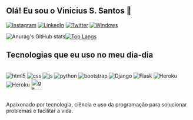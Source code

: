 ## Olá! Eu sou o Vinicius S. Santos 🤙

[![Instagram](https://img.shields.io/badge/Instagram-E4405F?style=for-the-badge&logo=instagram&logoColor=white)](https://www.instagram.com/vinicius_afks/)
[![LinkedIn](https://img.shields.io/badge/LinkedIn-0077B5?style=for-the-badge&logo=linkedin&logoColor=white)](https://www.linkedin.com/in/vinicius-de-souza-santos-9332341ba/)
[![Twitter](https://img.shields.io/badge/Twitter-1DA1F2?style=for-the-badge&logo=twitter&logoColor=white)](https://twitter.com/AlchymistBoy)
[![Windows](https://img.shields.io/badge/Windows-0078D6?style=for-the-badge&logo=windows&logoColor=white)]()



![Anurag's GitHub stats](https://github-readme-stats.vercel.app/api?username=gladistory&show_icons=true&theme=radical)[![Top Langs](https://github-readme-stats.vercel.app/api/top-langs/?username=gladistory&layout=compact)](https://github.com/anuraghazra/github-readme-stats)



## Tecnologias que eu uso no meu dia-dia


<div style="display: inline_block"><br/>
    <img align="center" alt="html5" src="https://img.shields.io/badge/HTML5-E34F26?style=for-the-badge&logo=html5&logoColor=white"/>
    <img align="center" alt="css" src="https://img.shields.io/badge/CSS3-1572B6?style=for-the-badge&logo=css3&logoColor=white"/>
    <img align="center" alt="js" src="https://img.shields.io/badge/JavaScript-F7DF1E?style=for-the-badge&logo=javascript&logoColor=black"/>
    <img align="center" alt="python" src="https://img.shields.io/badge/Python-14354C?style=for-the-badge&logo=python&logoColor=white"/>
    <img align="center" alt="bootstrap" src="https://img.shields.io/badge/Bootstrap-563D7C?style=for-the-badge&logo=bootstrap&logoColor=white"/>
    <img align="center" alt="Django" src="https://img.shields.io/badge/Django-092E20?style=for-the-badge&logo=django&logoColor=white"/>
    <img align="center" alt="Flask" src="https://img.shields.io/badge/Flask-000000?style=for-the-badge&logo=flask&logoColor=white"/>
    <img align="center" alt="Heroku" src="https://img.shields.io/badge/Heroku-430098?style=for-the-badge&logo=heroku&logoColor=white"/>
    <img align="center" alt="Heroku" src="https://img.shields.io/badge/MySQL-00000F?style=for-the-badge&logo=mysql&logoColor=white"/>
    <img align="center" alt="git" src="https://raw.githubusercontent.com/jmnote/z-icons/master/svg/git.svg" width='30px'/>
</div><br/>


Apaixonado por tecnologia, ciência e uso da programação para solucionar problemas e facilitar a vida.
